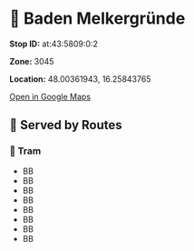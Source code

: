 # 🚉 Baden Melkergründe


**Stop ID:** at:43:5809:0:2

**Zone:** 3045

**Location:** 48.00361943, 16.25843765

[Open in Google Maps](https://www.google.com/maps?q=48.00361943,16.25843765)

## 🚆 Served by Routes

### 🚊 Tram
- BB
- BB
- BB
- BB
- BB
- BB
- BB
- BB